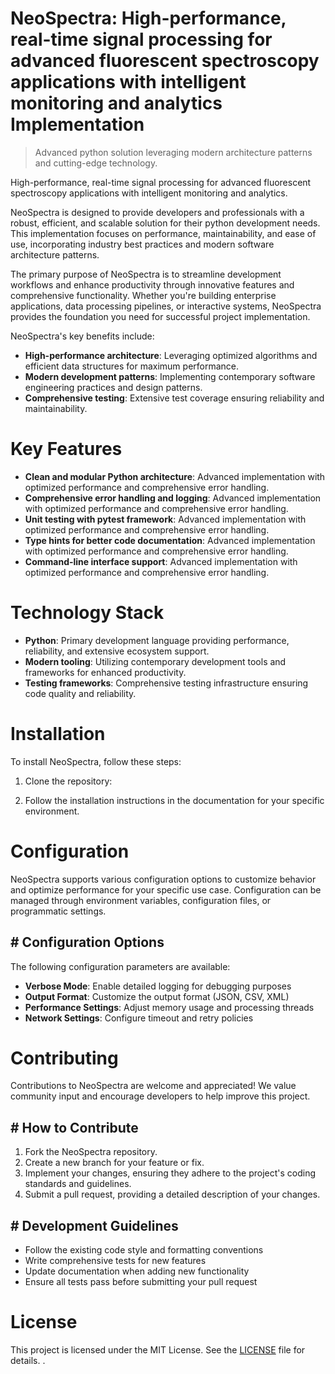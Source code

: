 <!-- fallback_NeoSpectra_20250802211239_38622 -->

# NeoSpectra: High-performance, real-time signal processing for advanced fluorescent spectroscopy applications with intelligent monitoring and analytics Implementation
> Advanced python solution leveraging modern architecture patterns and cutting-edge technology.

High-performance, real-time signal processing for advanced fluorescent spectroscopy applications with intelligent monitoring and analytics.

NeoSpectra is designed to provide developers and professionals with a robust, efficient, and scalable solution for their python development needs. This implementation focuses on performance, maintainability, and ease of use, incorporating industry best practices and modern software architecture patterns.

The primary purpose of NeoSpectra is to streamline development workflows and enhance productivity through innovative features and comprehensive functionality. Whether you're building enterprise applications, data processing pipelines, or interactive systems, NeoSpectra provides the foundation you need for successful project implementation.

NeoSpectra's key benefits include:

* **High-performance architecture**: Leveraging optimized algorithms and efficient data structures for maximum performance.
* **Modern development patterns**: Implementing contemporary software engineering practices and design patterns.
* **Comprehensive testing**: Extensive test coverage ensuring reliability and maintainability.

# Key Features

* **Clean and modular Python architecture**: Advanced implementation with optimized performance and comprehensive error handling.
* **Comprehensive error handling and logging**: Advanced implementation with optimized performance and comprehensive error handling.
* **Unit testing with pytest framework**: Advanced implementation with optimized performance and comprehensive error handling.
* **Type hints for better code documentation**: Advanced implementation with optimized performance and comprehensive error handling.
* **Command-line interface support**: Advanced implementation with optimized performance and comprehensive error handling.

# Technology Stack

* **Python**: Primary development language providing performance, reliability, and extensive ecosystem support.
* **Modern tooling**: Utilizing contemporary development tools and frameworks for enhanced productivity.
* **Testing frameworks**: Comprehensive testing infrastructure ensuring code quality and reliability.

# Installation

To install NeoSpectra, follow these steps:

1. Clone the repository:


2. Follow the installation instructions in the documentation for your specific environment.

# Configuration

NeoSpectra supports various configuration options to customize behavior and optimize performance for your specific use case. Configuration can be managed through environment variables, configuration files, or programmatic settings.

## # Configuration Options

The following configuration parameters are available:

* **Verbose Mode**: Enable detailed logging for debugging purposes
* **Output Format**: Customize the output format (JSON, CSV, XML)
* **Performance Settings**: Adjust memory usage and processing threads
* **Network Settings**: Configure timeout and retry policies

# Contributing

Contributions to NeoSpectra are welcome and appreciated! We value community input and encourage developers to help improve this project.

## # How to Contribute

1. Fork the NeoSpectra repository.
2. Create a new branch for your feature or fix.
3. Implement your changes, ensuring they adhere to the project's coding standards and guidelines.
4. Submit a pull request, providing a detailed description of your changes.

## # Development Guidelines

* Follow the existing code style and formatting conventions
* Write comprehensive tests for new features
* Update documentation when adding new functionality
* Ensure all tests pass before submitting your pull request

# License

This project is licensed under the MIT License. See the [LICENSE](https://github.com/ludo53/NeoSpectra/blob/main/LICENSE) file for details.
.
